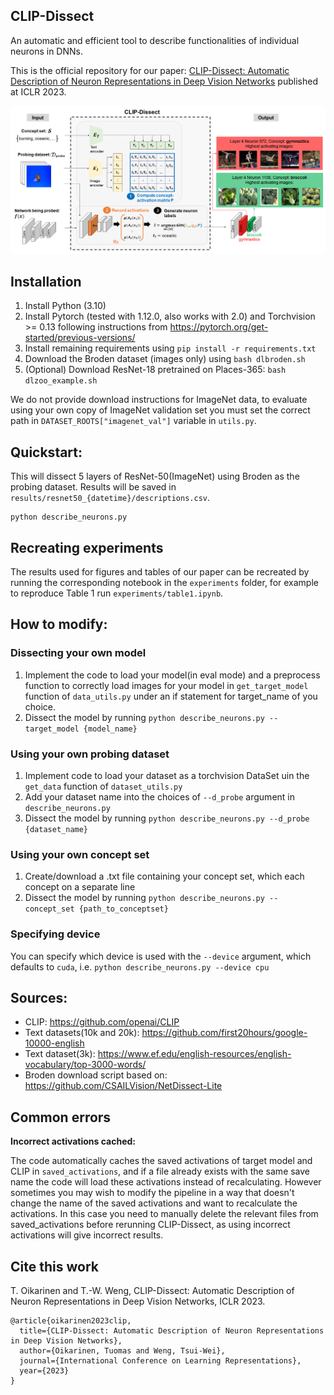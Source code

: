 ## CLIP-Dissect

An automatic and efficient tool to describe functionalities of individual neurons in DNNs.

This is the official repository for our paper: [CLIP-Dissect: Automatic Description of Neuron Representations in Deep Vision Networks](https://arxiv.org/abs/2204.10965) published at ICLR 2023. 

![Overview](data/github_overview_figure.png)

## Installation

1. Install Python (3.10)
1. Install Pytorch (tested with 1.12.0, also works with 2.0) and Torchvision >= 0.13 following instructions from https://pytorch.org/get-started/previous-versions/
3. Install remaining requirements using `pip install -r requirements.txt`
4. Download the Broden dataset (images only) using `bash dlbroden.sh`
5. (Optional) Download ResNet-18 pretrained on Places-365: `bash dlzoo_example.sh`

We do not provide download instructions for ImageNet data, to evaluate using your own copy of ImageNet validation set you must set 
the correct path in `DATASET_ROOTS["imagenet_val"]` variable in `utils.py`.

## Quickstart:

This will dissect 5 layers of ResNet-50(ImageNet) using Broden as the probing dataset. Results will be saved in `results/resnet50_{datetime}/descriptions.csv`.

```
python describe_neurons.py
```

## Recreating experiments

The results used for figures and tables of our paper can be recreated by running the corresponding notebook in the `experiments` folder, for example to reproduce Table 1 run `experiments/table1.ipynb`.

## How to modify:

### Dissecting your own model

1. Implement the code to load your model(in eval mode) and a preprocess function to correctly load images for your model in `get_target_model` function of `data_utils.py` under an if statement for target_name of you choice. 
2. Dissect the model by running `python describe_neurons.py --target_model {model_name}`

### Using your own probing dataset

1. Implement code to load your dataset as a torchvision DataSet uin the `get_data` function of `dataset_utils.py`
2. Add your dataset name into the choices of `--d_probe` argument in `describe_neurons.py`
3. Dissect the model by running `python describe_neurons.py --d_probe {dataset_name}`

### Using your own concept set

1. Create/download a .txt file containing your concept set, which each concept on a separate line
2. Dissect the model by running `python describe_neurons.py --concept_set {path_to_conceptset}`

### Specifying device

You can specify which device is used with the `--device` argument, which defaults to `cuda`, i.e. `python describe_neurons.py --device cpu`

## Sources:

- CLIP: https://github.com/openai/CLIP
- Text datasets(10k and 20k): https://github.com/first20hours/google-10000-english
- Text dataset(3k): https://www.ef.edu/english-resources/english-vocabulary/top-3000-words/
- Broden download script based on: https://github.com/CSAILVision/NetDissect-Lite

## Common errors

**Incorrect activations cached:**

The code automatically caches the saved activations of target model and CLIP in `saved_activations`, and if a file already exists with the same save name the code will load these activations instead of recalculating. However sometimes you may wish to modify the pipeline in a way that doesn't change the name of the saved activations and want to recalculate the activations. In this case you need to manually delete the relevant files from saved_activations before rerunning CLIP-Dissect, as using incorrect activations will give incorrect results.

## Cite this work

T. Oikarinen and T.-W. Weng, CLIP-Dissect: Automatic Description of Neuron Representations in Deep Vision Networks, ICLR 2023.

```
@article{oikarinen2023clip,
  title={CLIP-Dissect: Automatic Description of Neuron Representations in Deep Vision Networks},
  author={Oikarinen, Tuomas and Weng, Tsui-Wei},
  journal={International Conference on Learning Representations},
  year={2023}
}
```
